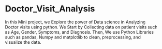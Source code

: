 # Doctor_Visit_Analysis
In this Mini project, we Explore the power of Data science in Analyzing Doctor visits using python. We Start by Collecting data on patient visits such as Age, Gender, Symptoms, and Diagnosis. Then, We use Python Libraries such as pandas, Numpy and matplotlib to clean, preprocessing, and visualize the data.

